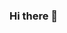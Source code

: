 ### Hi there 👋

<!--
**saxa2393/saxa2393** is a ✨ _special_ ✨ repository because its `README.md` (this file) appears on your GitHub profile.

[<img align="left" alt="linked-in" src="https://img.shields.io/badge/linkedin-%230077B5.svg?&style=for-the-badge&logo=linkedin&logoColor=white" />](https://www.linkedin.com/in/thanasis-sachanidis-3486a3101/)
[<img align="left" alt="stack-overflow" src="https://img.shields.io/badge/stack%20overflow-FE7A16?logo=stack-overflow&logoColor=white&style=for-the-badge" />](https://stackoverflow.com/users/4992188/thanasis-saxanidis?tab=profile)
<br>
<br>
## Expertise

<br>
<br>
